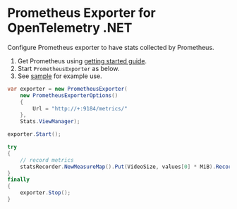 # Prometheus Exporter for OpenTelemetry .NET

Configure Prometheus exporter to have stats collected by Prometheus.

1. Get Prometheus using [getting started guide](https://prometheus.io/docs/introduction/first_steps/).
2. Start `PrometheusExporter` as below.
3. See [sample](https://github.com/open-telemetry/opentelemetry-dotnet/blob/master/samples/Exporters/Console/TestPrometheus.cs) for example use.

```csharp
var exporter = new PrometheusExporter(
    new PrometheusExporterOptions()
    {
        Url = "http://+:9184/metrics/"
    },
    Stats.ViewManager);

exporter.Start();

try
{
    // record metrics
    statsRecorder.NewMeasureMap().Put(VideoSize, values[0] * MiB).Record();
}
finally
{
    exporter.Stop();
}
```
